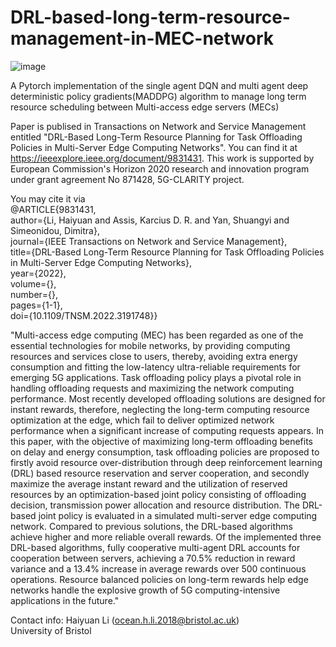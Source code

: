 # DRL-based-long-term-resource-management-in-MEC-network

![image](https://user-images.githubusercontent.com/82140899/202213539-acadf116-4cfd-422b-99df-1ea56b622a94.png)

A Pytorch implementation of the single agent DQN and multi agent deep deterministic policy gradients(MADDPG) algorithm to manage long term resource scheduling between Multi-access edge servers (MECs)

Paper is publised in Transactions on Network and Service Management entitled "DRL-Based Long-Term Resource Planning for Task Offloading Policies in Multi-Server Edge Computing Networks". You can find it at https://ieeexplore.ieee.org/document/9831431. This work is supported by European Commission's Horizon 2020 research and innovation program under grant agreement No 871428, 5G-CLARITY project.

You may cite it via \
@ARTICLE{9831431,\
  author={Li, Haiyuan and Assis, Karcius D. R. and Yan, Shuangyi and Simeonidou, Dimitra},\
  journal={IEEE Transactions on Network and Service Management}, \
  title={DRL-Based Long-Term Resource Planning for Task Offloading Policies in Multi-Server Edge Computing Networks}, \
  year={2022},\
  volume={},\
  number={},\
  pages={1-1},\
  doi={10.1109/TNSM.2022.3191748}}

"Multi-access edge computing (MEC) has been regarded as one of the essential technologies for mobile networks, by providing computing resources and services close to users, thereby, avoiding extra energy consumption and fitting the low-latency ultra-reliable requirements for emerging 5G applications. Task offloading policy plays a pivotal role in handling offloading requests and maximizing the network computing performance. Most recently developed offloading solutions are designed for instant rewards, therefore, neglecting the long-term computing resource optimization at the edge, which fail to deliver optimized network performance when a significant increase of computing requests appears. In this paper, with the objective of maximizing long-term offloading benefits on delay and energy consumption, task offloading policies are proposed to firstly avoid resource over-distribution through deep reinforcement learning (DRL) based resource reservation and server cooperation, and secondly maximize the average instant reward and the utilization of reserved resources by an optimization-based joint policy consisting of offloading decision, transmission power allocation and resource distribution. The DRL-based joint policy is evaluated in a simulated multi-server edge computing network. Compared to previous solutions, the DRL-based algorithms achieve higher and more reliable overall rewards. Of the implemented three DRL-based algorithms, fully cooperative multi-agent DRL accounts for cooperation between servers, achieving a 70.5\% reduction in reward variance and a 13.4\% increase in average rewards over 500 continuous operations. Resource balanced policies on long-term rewards help edge networks handle the explosive growth of 5G computing-intensive applications in the future."

Contact info: Haiyuan Li (ocean.h.li.2018@bristol.ac.uk)\
University of Bristol

